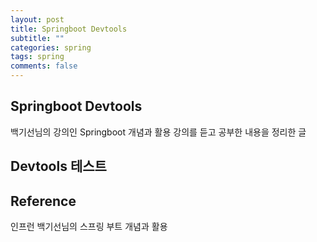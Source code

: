 ```yaml
---
layout: post
title: Springboot Devtools
subtitle: ""
categories: spring
tags: spring
comments: false
---
```


## Springboot Devtools

백기선님의 강의인 Springboot 개념과 활용 강의를 듣고 공부한 내용을 정리한 글

## Devtools 테스트

## Reference

인프런 백기선님의 스프링 부트 개념과 활용
